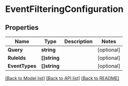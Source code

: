 # EventFilteringConfiguration

## Properties

Name | Type | Description | Notes
------------ | ------------- | ------------- | -------------
**Query** | **string** |  | [optional] 
**RuleIds** | **[]string** |  | [optional] 
**EventTypes** | **[]string** |  | [optional] 

[[Back to Model list]](../README.md#documentation-for-models) [[Back to API list]](../README.md#documentation-for-api-endpoints) [[Back to README]](../README.md)



